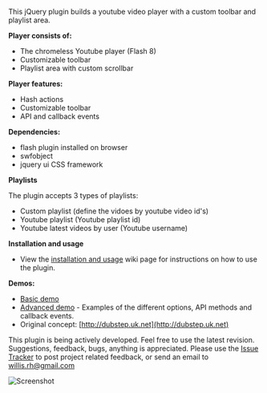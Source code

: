 This jQuery plugin builds a youtube video player with a custom toolbar and playlist area.

**Player consists of:**

 * The chromeless Youtube player (Flash 8)
 * Customizable toolbar 
 * Playlist area with custom scrollbar

**Player features:**

 * Hash actions
 * Customizable toolbar
 * API and callback events

**Dependencies:**

 * flash plugin installed on browser
 * swfobject
 * jquery ui CSS framework

**Playlists**

The plugin accepts 3 types of playlists:

 * Custom playlist (define the vidoes by youtube video id's)
 * Youtube playlist (Youtube playlist id)
 * Youtube latest videos by user (Youtube username)

**Installation and usage**

 * View the [installation and usage](http://github.com/badsyntax/jquery-youtube-player/wiki/Installation-and-usage) wiki page for instructions on how to use the plugin.

**Demos:**

 * [Basic demo](http://badsyntax.github.com/youtube-player/player-example.html)
 * [Advanced demo](http://badsyntax.github.com/youtube-player/player-example-api-events.html) - Examples of the different options, API methods and callback events.
 * Original concept: [http://dubstep.uk.net](http://dubstep.uk.net)

This plugin is being actively developed. Feel free to use the latest revision.
Suggestions, feedback, bugs, anything is appreciated. Please use the [Issue Tracker](http://github.com/badsyntax/jquery-youtube-player/issues) to post project related feedback, or send an email to willis.rh@gmail.com

![Screenshot](http://badsyntax.github.com/img/jqy-screenshot.png)

